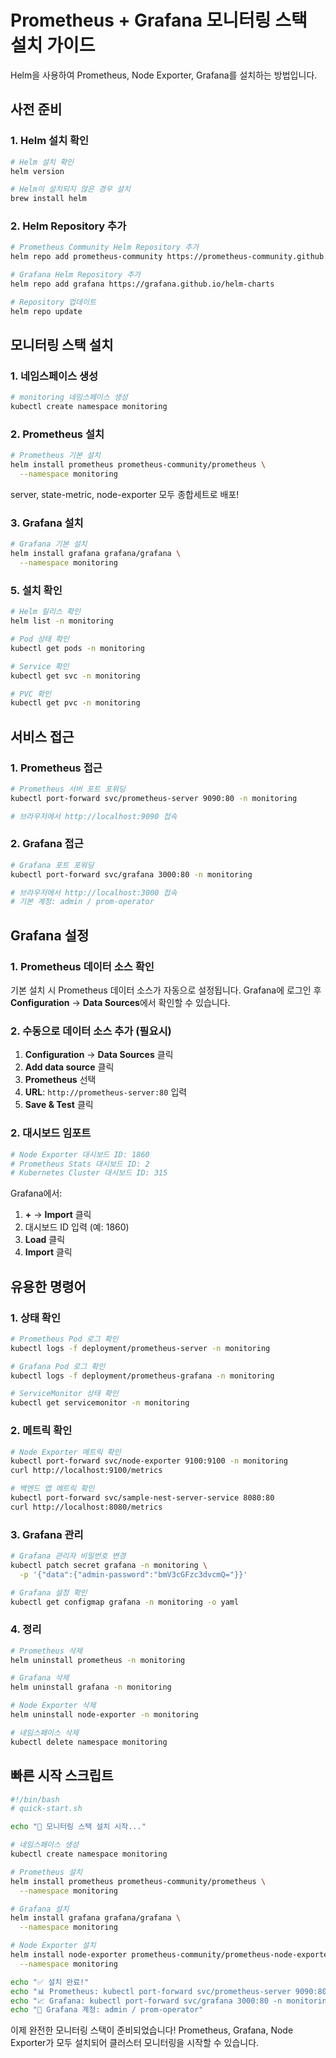 # Prometheus + Grafana 모니터링 스택 설치 가이드

Helm을 사용하여 Prometheus, Node Exporter, Grafana를 설치하는 방법입니다.

## 사전 준비

### 1. Helm 설치 확인
```bash
# Helm 설치 확인
helm version

# Helm이 설치되지 않은 경우 설치
brew install helm
```

### 2. Helm Repository 추가
```bash
# Prometheus Community Helm Repository 추가
helm repo add prometheus-community https://prometheus-community.github.io/helm-charts

# Grafana Helm Repository 추가
helm repo add grafana https://grafana.github.io/helm-charts

# Repository 업데이트
helm repo update
```

## 모니터링 스택 설치

### 1. 네임스페이스 생성
```bash
# monitoring 네임스페이스 생성
kubectl create namespace monitoring
```

### 2. Prometheus 설치
```bash
# Prometheus 기본 설치
helm install prometheus prometheus-community/prometheus \
  --namespace monitoring
```

server, state-metric, node-exporter 모두 종합세트로 배포!


### 3. Grafana 설치
```bash
# Grafana 기본 설치
helm install grafana grafana/grafana \
  --namespace monitoring
```


### 5. 설치 확인
```bash
# Helm 릴리스 확인
helm list -n monitoring

# Pod 상태 확인
kubectl get pods -n monitoring

# Service 확인
kubectl get svc -n monitoring

# PVC 확인
kubectl get pvc -n monitoring
```

## 서비스 접근

### 1. Prometheus 접근
```bash
# Prometheus 서버 포트 포워딩
kubectl port-forward svc/prometheus-server 9090:80 -n monitoring

# 브라우저에서 http://localhost:9090 접속
```

### 2. Grafana 접근
```bash
# Grafana 포트 포워딩
kubectl port-forward svc/grafana 3000:80 -n monitoring

# 브라우저에서 http://localhost:3000 접속
# 기본 계정: admin / prom-operator
```

## Grafana 설정

### 1. Prometheus 데이터 소스 확인
기본 설치 시 Prometheus 데이터 소스가 자동으로 설정됩니다.
Grafana에 로그인 후 **Configuration** → **Data Sources**에서 확인할 수 있습니다.

### 2. 수동으로 데이터 소스 추가 (필요시)
1. **Configuration** → **Data Sources** 클릭
2. **Add data source** 클릭
3. **Prometheus** 선택
4. **URL**: `http://prometheus-server:80` 입력
5. **Save & Test** 클릭

### 2. 대시보드 임포트
```bash
# Node Exporter 대시보드 ID: 1860
# Prometheus Stats 대시보드 ID: 2
# Kubernetes Cluster 대시보드 ID: 315
```

Grafana에서:
1. **+** → **Import** 클릭
2. 대시보드 ID 입력 (예: 1860)
3. **Load** 클릭
4. **Import** 클릭


## 유용한 명령어

### 1. 상태 확인
```bash
# Prometheus Pod 로그 확인
kubectl logs -f deployment/prometheus-server -n monitoring

# Grafana Pod 로그 확인
kubectl logs -f deployment/prometheus-grafana -n monitoring

# ServiceMonitor 상태 확인
kubectl get servicemonitor -n monitoring
```

### 2. 메트릭 확인
```bash
# Node Exporter 메트릭 확인
kubectl port-forward svc/node-exporter 9100:9100 -n monitoring
curl http://localhost:9100/metrics

# 백엔드 앱 메트릭 확인
kubectl port-forward svc/sample-nest-server-service 8080:80
curl http://localhost:8080/metrics
```

### 3. Grafana 관리
```bash
# Grafana 관리자 비밀번호 변경
kubectl patch secret grafana -n monitoring \
  -p '{"data":{"admin-password":"bmV3cGFzc3dvcmQ="}}'

# Grafana 설정 확인
kubectl get configmap grafana -n monitoring -o yaml
```

### 4. 정리
```bash
# Prometheus 삭제
helm uninstall prometheus -n monitoring

# Grafana 삭제
helm uninstall grafana -n monitoring

# Node Exporter 삭제
helm uninstall node-exporter -n monitoring

# 네임스페이스 삭제
kubectl delete namespace monitoring
```

## 빠른 시작 스크립트

```bash
#!/bin/bash
# quick-start.sh

echo "🚀 모니터링 스택 설치 시작..."

# 네임스페이스 생성
kubectl create namespace monitoring

# Prometheus 설치
helm install prometheus prometheus-community/prometheus \
  --namespace monitoring

# Grafana 설치
helm install grafana grafana/grafana \
  --namespace monitoring

# Node Exporter 설치
helm install node-exporter prometheus-community/prometheus-node-exporter \
  --namespace monitoring

echo "✅ 설치 완료!"
echo "📊 Prometheus: kubectl port-forward svc/prometheus-server 9090:80 -n monitoring"
echo "📈 Grafana: kubectl port-forward svc/grafana 3000:80 -n monitoring"
echo "🔧 Grafana 계정: admin / prom-operator"
```

이제 완전한 모니터링 스택이 준비되었습니다! Prometheus, Grafana, Node Exporter가 모두 설치되어 클러스터 모니터링을 시작할 수 있습니다. 